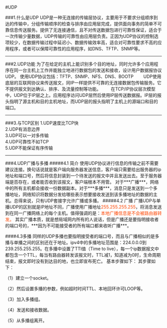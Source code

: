 #UDP

###1.什么是UDP
   UDP是一种无连接的传输层协议，主要用于不要求分组顺序到达的传输中，分组传输顺序的检查与排序由应用层完成，提供面向事务的简单不可靠信息传送服务。提供了无连接通信，且不对传送数据包进行可靠性保证，适合于一次传输少量数据，UDP传输的可靠性由应用层负责。正因为UDP协议的控制选项较少，在数据传输过程中延迟小、数据传输效率高，适合对可靠性要求不高的应用程序，或者可以保障可靠性的应用程序，如DNS、TFTP、SNMP等。
***
###2.UDP功能
   为了在给定的主机上能识别多个目的地址，同时允许多个应用程序在同一台主机上工作并能独立地进行数据包的发送和接收，设计用户数据报协议UDP。
使用UDP协议包括：TFTP、SNMP、NFS、DNS、BOOTP
　　UDP使用底层的互联网协议来传送报文，同IP一样提供不可靠的无连接数据包传输服务。它不提供报文到达确认、排序、及流量控制等功能。 
　　在TCP/IP协议层次模型中，UDP位于IP层之上。应用程序访问UDP层然后使用IP层传送数据报。IP层的报头指明了源主机和目的主机地址，而UDP层的报头指明了主机上的源端口和目的端口。  
***
###3.与TCP区别
1.UDP速度比TCP快<br/>
2.UDP有消息边界 <br/>
3.UDP可以一对多传输<br/>
4.UDP可靠性不如TCP<br>
5.UDP不能保证有序传输
<hr/>
###4.UDP广播与多播
#####4.1 简介
   使用UDP协议进行信息的传输之前不需要建议连接。换句话说就是客户端向服务器发送信息，客户端只需要给出服务器的ip地址和端口号，然后将信息封装到一个待发送的报文中并且发送出去。至于服务器端是否存在，或者能否收到该报文，客户端根本不用管。
   对于***广播***，网络中的所有主机都会接收一份数据副本。对于***多播***，消息只是发送到一个多播地址，网络知识将数据分发给哪些表示想要接收发送到该多播地址的数据的主机。总得来说，只有UDP套接字允许广播或多播。
#####4.2 广播
  广播UDP与单播UDP的区别就是IP地址不同，广播使用广播地址<font color=#ff4500>255.255.255.255</font>，将消息发送到在同一广播网络上的每个主机。值得强调的是：<font color=#ff4500>本地广播信息是不会被路由器转发。
</font>其实广播本质，就是想局域网内所有的人说话，但是广播还是要指明接收者的端口号的，***因为不可能接受者的所有端口都来收听广播***。

####4.3多播
  同样的UDP多播也要指明接受者的端口号，而且与广播相似的是多播与单播之间的区别还在于地址。ipv4中的多播地址范围是：224.0.0.0到239.255.255.255。在多播中设置了TTl值（Time to live），每一个ip数据报文中都包含一个TTL，每当有路由器转发该报文时，TTL减1，知道减为0时，生命周期结束，报文即时没有到达目的地，也立即宣布死亡。
  基本步骤如下：
  其步骤如下：

（1）建立一个socket。

（2）然后设置多播的参数，例如超时时间TTL、本地回环许可LOOP等。

（3）加入多播组。

（4）发送和接收数据。

（5）从多播组离开。

